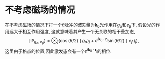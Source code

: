 # 不考虑磁场的情况

在不考虑磁场的情况下打一个$\theta$脉冲的波矢量为$\mathbf{k}_0$光作用在$g_{\alpha}$和$e_{\beta}$下, 假设光的作用远大于相互作用强度, 这就意味着其产生一个无关联的相干叠加态,
$$
\mid{\Psi_{g_{\alpha},e_{\beta}}}\rangle=\otimes_{j}\left(\cos(\theta/2)\mid{g_{\alpha}}\rangle_{j}+e^{i\mathbf{k}_0 \cdot \mathbf{r}_j }\sin(\theta/2)\mid{e_\beta}\rangle_j\right),
$$
这里由于格点的位置,因此激发态会有一个$e^{i \mathbf{k}_0\cdot \mathbf{r}_j}$的相位.



